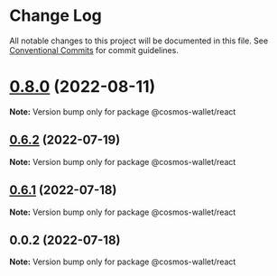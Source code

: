 # Change Log

All notable changes to this project will be documented in this file.
See [Conventional Commits](https://conventionalcommits.org) for commit guidelines.

# [0.8.0](https://github.com/cosmology-tech/cosmos-wallet/compare/@cosmos-wallet/react@0.6.2...@cosmos-wallet/react@0.8.0) (2022-08-11)

**Note:** Version bump only for package @cosmos-wallet/react





## [0.6.2](https://github.com/cosmology-tech/cosmos-wallet/compare/@cosmos-wallet/react@0.6.1...@cosmos-wallet/react@0.6.2) (2022-07-19)

**Note:** Version bump only for package @cosmos-wallet/react

## [0.6.1](https://github.com/cosmology-tech/cosmos-wallet/compare/@cosmos-wallet/react@0.0.2...@cosmos-wallet/react@0.6.1) (2022-07-18)

**Note:** Version bump only for package @cosmos-wallet/react

## 0.0.2 (2022-07-18)

**Note:** Version bump only for package @cosmos-wallet/react
